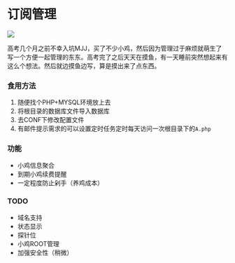 # 订阅管理

![](https://s3.jpg.cm/2020/07/17/UFfEH.png)

高考几个月之前不幸入坑MJJ，买了不少小鸡，然后因为管理过于麻烦就萌生了写一个方便一起管理的东东。高考完了之后天天在摸鱼，有一天睡前突然想起来有这么个想法。然后就边摸鱼边写，算是摸出来了点东西。



### 食用方法

1. 随便找个PHP+MYSQL环境放上去
2. 将根目录的数据库文件导入数据库
3. 去CONF下修改配置文件
4. 有邮件提示需求的可以设置定时任务定时每天访问一次根目录下的`A.php`



### 功能

- 小鸡信息聚合
- 到期小鸡续费提醒
- 一定程度防止剁手（养鸡成本）



### TODO

- 域名支持
- 状态显示
- 探针位
- 小鸡ROOT管理
- 加强安全性（稍微）